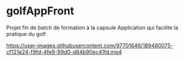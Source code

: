 # golfAppFront

Projet fin de batch de formation à la capsule
Application qui facilite la pratique du golf



https://user-images.githubusercontent.com/97701646/189480075-cf121e24-f9fd-4fe9-89d0-d84b90ec41fd.mp4

